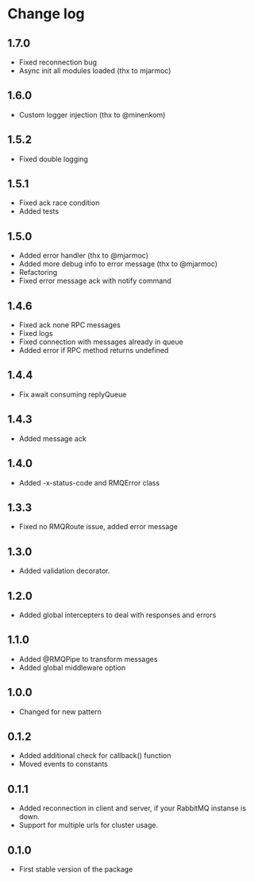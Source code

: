 # Change log

## 1.7.0
-   Fixed reconnection bug
-   Async init all modules loaded (thx to mjarmoc)

## 1.6.0
-   Custom logger injection (thx to @minenkom)

## 1.5.2
-   Fixed double logging

## 1.5.1
-   Fixed ack race condition
-   Added tests

## 1.5.0
-   Added error handler (thx to @mjarmoc)
-   Added more debug info to error message (thx to @mjarmoc)
-   Refactoring
-   Fixed error message ack with notify command

## 1.4.6
-   Fixed ack none RPC messages
-   Fixed logs
-   Fixed connection with messages already in queue
-   Added error if RPC method returns undefined

## 1.4.4
-   Fix await consuming replyQueue

## 1.4.3
-   Added message ack

## 1.4.0

-   Added -x-status-code and RMQError class

## 1.3.3

-   Fixed no RMQRoute issue, added error message

## 1.3.0

-   Added validation decorator.

## 1.2.0

-   Added global intercepters to deal with responses and errors

## 1.1.0

-   Added @RMQPipe to transform messages
-   Added global middleware option

## 1.0.0

-   Changed for new pattern

## 0.1.2

-   Added additional check for callback() function
-   Moved events to constants

## 0.1.1

-   Added reconnection in client and server, if your RabbitMQ instanse is down.
-   Support for multiple urls for cluster usage.

## 0.1.0

-   First stable version of the package
